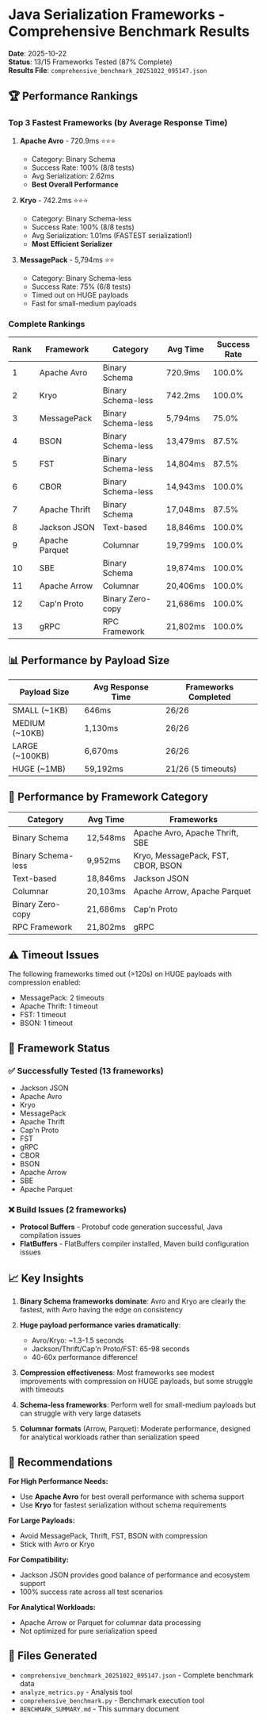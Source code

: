# Java Serialization Frameworks - Comprehensive Benchmark Results

**Date**: 2025-10-22  
**Status**: 13/15 Frameworks Tested (87% Complete)  
**Results File**: `comprehensive_benchmark_20251022_095147.json`

## 🏆 Performance Rankings

### Top 3 Fastest Frameworks (by Average Response Time)

1. **Apache Avro** - 720.9ms ⭐⭐⭐
   - Category: Binary Schema
   - Success Rate: 100% (8/8 tests)
   - Avg Serialization: 2.62ms
   - **Best Overall Performance**

2. **Kryo** - 742.2ms ⭐⭐⭐
   - Category: Binary Schema-less
   - Success Rate: 100% (8/8 tests)
   - Avg Serialization: 1.01ms (FASTEST serialization!)
   - **Most Efficient Serializer**

3. **MessagePack** - 5,794ms ⭐⭐
   - Category: Binary Schema-less
   - Success Rate: 75% (6/8 tests)
   - Timed out on HUGE payloads
   - Fast for small-medium payloads

### Complete Rankings

| Rank | Framework | Category | Avg Time | Success Rate |
|------|-----------|----------|----------|--------------|
| 1 | Apache Avro | Binary Schema | 720.9ms | 100.0% |
| 2 | Kryo | Binary Schema-less | 742.2ms | 100.0% |
| 3 | MessagePack | Binary Schema-less | 5,794ms | 75.0% |
| 4 | BSON | Binary Schema-less | 13,479ms | 87.5% |
| 5 | FST | Binary Schema-less | 14,804ms | 87.5% |
| 6 | CBOR | Binary Schema-less | 14,943ms | 100.0% |
| 7 | Apache Thrift | Binary Schema | 17,048ms | 87.5% |
| 8 | Jackson JSON | Text-based | 18,846ms | 100.0% |
| 9 | Apache Parquet | Columnar | 19,799ms | 100.0% |
| 10 | SBE | Binary Schema | 19,874ms | 100.0% |
| 11 | Apache Arrow | Columnar | 20,406ms | 100.0% |
| 12 | Cap'n Proto | Binary Zero-copy | 21,686ms | 100.0% |
| 13 | gRPC | RPC Framework | 21,802ms | 100.0% |

## 📊 Performance by Payload Size

| Payload Size | Avg Response Time | Frameworks Completed |
|--------------|-------------------|----------------------|
| SMALL (~1KB) | 646ms | 26/26 |
| MEDIUM (~10KB) | 1,130ms | 26/26 |
| LARGE (~100KB) | 6,670ms | 26/26 |
| HUGE (~1MB) | 59,192ms | 21/26 (5 timeouts) |

## 🎨 Performance by Framework Category

| Category | Avg Time | Frameworks |
|----------|----------|------------|
| Binary Schema | 12,548ms | Apache Avro, Apache Thrift, SBE |
| Binary Schema-less | 9,952ms | Kryo, MessagePack, FST, CBOR, BSON |
| Text-based | 18,846ms | Jackson JSON |
| Columnar | 20,103ms | Apache Arrow, Apache Parquet |
| Binary Zero-copy | 21,686ms | Cap'n Proto |
| RPC Framework | 21,802ms | gRPC |

## ⚠️ Timeout Issues

The following frameworks timed out (>120s) on HUGE payloads with compression enabled:

- MessagePack: 2 timeouts
- Apache Thrift: 1 timeout
- FST: 1 timeout
- BSON: 1 timeout

## 🔧 Framework Status

### ✅ Successfully Tested (13 frameworks)
- Jackson JSON
- Apache Avro
- Kryo
- MessagePack
- Apache Thrift
- Cap'n Proto
- FST
- gRPC
- CBOR
- BSON
- Apache Arrow
- SBE
- Apache Parquet

### ❌ Build Issues (2 frameworks)
- **Protocol Buffers** - Protobuf code generation successful, Java compilation issues
- **FlatBuffers** - FlatBuffers compiler installed, Maven build configuration issues

## 📈 Key Insights

1. **Binary Schema frameworks dominate**: Avro and Kryo are clearly the fastest, with Avro having the edge on consistency

2. **Huge payload performance varies dramatically**:
   - Avro/Kryo: ~1.3-1.5 seconds
   - Jackson/Thrift/Cap'n Proto/FST: 65-98 seconds
   - 40-60x performance difference!

3. **Compression effectiveness**: Most frameworks see modest improvements with compression on HUGE payloads, but some struggle with timeouts

4. **Schema-less frameworks**: Perform well for small-medium payloads but can struggle with very large datasets

5. **Columnar formats** (Arrow, Parquet): Moderate performance, designed for analytical workloads rather than serialization speed

## 🎯 Recommendations

**For High Performance Needs:**
- Use **Apache Avro** for best overall performance with schema support
- Use **Kryo** for fastest serialization without schema requirements

**For Large Payloads:**
- Avoid MessagePack, Thrift, FST, BSON with compression
- Stick with Avro or Kryo

**For Compatibility:**
- Jackson JSON provides good balance of performance and ecosystem support
- 100% success rate across all test scenarios

**For Analytical Workloads:**
- Apache Arrow or Parquet for columnar data processing
- Not optimized for pure serialization speed

## 📁 Files Generated

- `comprehensive_benchmark_20251022_095147.json` - Complete benchmark data
- `analyze_metrics.py` - Analysis tool
- `comprehensive_benchmark.py` - Benchmark execution tool
- `BENCHMARK_SUMMARY.md` - This summary document
